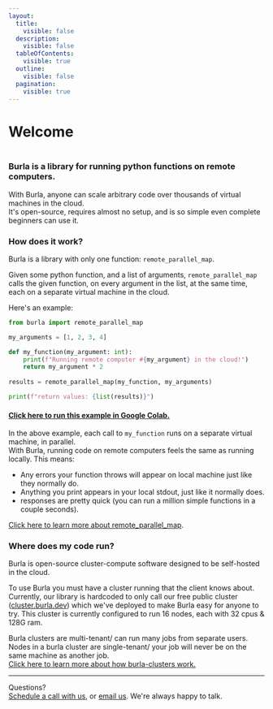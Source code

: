 ```yaml
---
layout:
  title:
    visible: false
  description:
    visible: false
  tableOfContents:
    visible: true
  outline:
    visible: false
  pagination:
    visible: true
---
```


# Welcome

<div align="center">

<img src=".gitbook/assets/Screenshot 2024-10-21 at 8.45.39 PM.png" alt="">

</div>

### Burla is a library for running python functions on remote computers.

With Burla, anyone can scale arbitrary code over thousands of virtual machines in the cloud.\
It's open-source, requires almost no setup, and is so simple even complete beginners can use it.

### How does it work?

Burla is a library with only one function: `remote_parallel_map`.

Given some python function, and a list of arguments, `remote_parallel_map` calls the given function, on every argument in the list, at the same time, each on a separate virtual machine in the cloud.

Here's an example:

```python
from burla import remote_parallel_map

my_arguments = [1, 2, 3, 4]

def my_function(my_argument: int):
    print(f"Running remote computer #{my_argument} in the cloud!")
    return my_argument * 2
    
results = remote_parallel_map(my_function, my_arguments)

print(f"return values: {list(results)}")
```

#### [Click here to run this example in Google Colab.](https://colab.research.google.com/drive/17MWiQFyFKxTmNBaq7POGL0juByWIMA3w?usp=sharing)

In the above example, each call to `my_function` runs on a separate virtual machine, in parallel.\
With Burla, running code on remote computers feels the same as running locally. This means:

* Any errors your function throws will appear on local machine just like they normally do.
* Anything you print appears in your local stdout, just like it normally does.
* responses are pretty quick (you can run a million simple functions in a couple seconds).

[Click here to learn more about remote\_parallel\_map](overview.md#burla.remote\_parallel\_map).



### Where does my code run?

Burla is open-source cluster-compute software designed to be self-hosted in the cloud.

To use Burla you must have a cluster running that the client knows about.\
Currently, our library is hardcoded to only call our free public cluster ([cluster.burla.dev](https://cluster.burla.dev)) which we've deployed to make Burla easy for anyone to try. This cluster is currently configured to run 16 nodes, each with 32 cpus & 128G ram.

Burla clusters are multi-tenant/ can run many jobs from separate users.\
Nodes in a burla cluster are single-tenant/ your job will never be on the same machine as another job.\
[Click here to learn more about how burla-clusters work.](overview.md#how-does-it-work)













***

Questions?\
[Schedule a call with us](http://cal.com/jakez/burla), or [email us](mailto:jake@burla.dev). We're always happy to talk.

